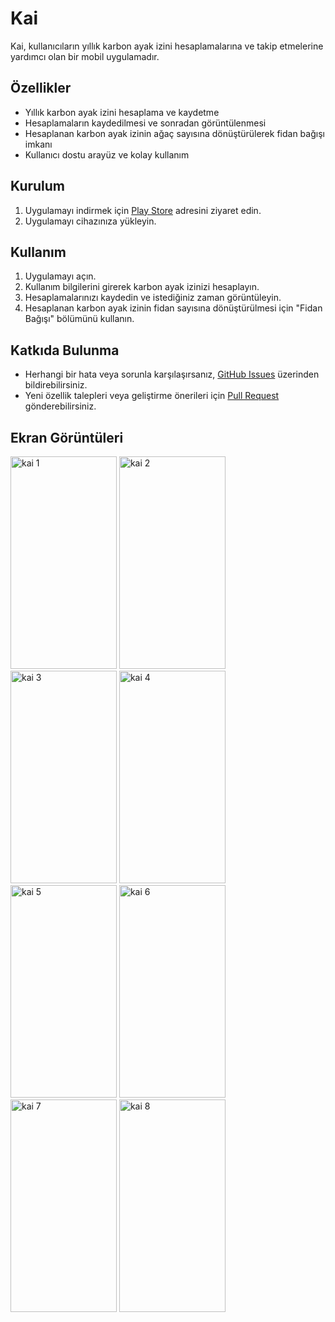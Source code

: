 # Kai

Kai, kullanıcıların yıllık karbon ayak izini hesaplamalarına ve takip etmelerine yardımcı olan bir mobil uygulamadır.

## Özellikler

- Yıllık karbon ayak izini hesaplama ve kaydetme
- Hesaplamaların kaydedilmesi ve sonradan görüntülenmesi
- Hesaplanan karbon ayak izinin ağaç sayısına dönüştürülerek fidan bağışı imkanı
- Kullanıcı dostu arayüz ve kolay kullanım

## Kurulum

1. Uygulamayı indirmek için [Play Store](https://play.google.com/store/apps/details?id=com.SedatKavak.kai) adresini ziyaret edin.
2. Uygulamayı cihazınıza yükleyin.

## Kullanım

1. Uygulamayı açın.
2. Kullanım bilgilerini girerek karbon ayak izinizi hesaplayın.
3. Hesaplamalarınızı kaydedin ve istediğiniz zaman görüntüleyin.
4. Hesaplanan karbon ayak izinin fidan sayısına dönüştürülmesi için "Fidan Bağışı" bölümünü kullanın.

## Katkıda Bulunma

- Herhangi bir hata veya sorunla karşılaşırsanız, [GitHub Issues](https://github.com/diksed/kai/issues) üzerinden bildirebilirsiniz.
- Yeni özellik talepleri veya geliştirme önerileri için [Pull Request](https://github.com/diksed/kai/issues) gönderebilirsiniz.

## Ekran Görüntüleri
<img src="https://github.com/diksed/kai/assets/73336635/7720fad8-ed66-43fd-925f-d6136beab9bf" alt="kai 1" width="170" height="340" />
<img src="https://github.com/diksed/kai/assets/73336635/a036b370-a59c-49a2-8c92-577b7ad63582" alt="kai 2" width="170" height="340" />
<img src="https://github.com/diksed/kai/assets/73336635/aa93e302-7c66-4a5c-98f6-f79674e3f9c5" alt="kai 3" width="170" height="340" />
<img src="https://github.com/diksed/kai/assets/73336635/010b3357-fc0d-47a7-bd52-656945c3793e" alt="kai 4" width="170" height="340" />
<img src="https://github.com/diksed/kai/assets/73336635/91951b5d-6aec-4782-8612-9c5eaaf25144" alt="kai 5" width="170" height="340" />
<img src="https://github.com/diksed/kai/assets/73336635/10184f46-7b56-4a60-bdfb-73825214c66b" alt="kai 6" width="170" height="340" />
<img src="https://github.com/diksed/kai/assets/73336635/c0453a2d-c293-44b0-a569-a691665dff6e" alt="kai 7" width="170" height="340" />
<img src="https://github.com/diksed/kai/assets/73336635/2aa3199a-ec94-4f23-9fd4-125038638dae" alt="kai 8" width="170" height="340" />


